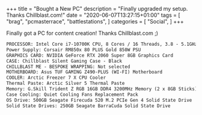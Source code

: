 +++
title = "Bought a New PC"
description = "Finally upgraded my setup. Thanks Chillblast.com!"
date = "2020-06-07T13:27:15+01:00"
tags = [
  "brag",
  "pcmasterrace",
  "battlestations",
]
categories = [
  "Social",
]
+++

Finally got a PC for content creation!
Thanks Chillblast.com ;)

```txt
PROCESSOR: Intel Core i7-10700K CPU, 8 Cores / 16 Threads, 3.8 - 5.1GHz
Power Supply: Corsair RM850x 80 PLUS Gold 850W PSU
GRAPHICS CARD: NVIDIA GeForce RTX 2060 Super 8GB Graphics Card
CASE: Chillblast Silent Gaming Case - Black
CHILLBLAST ME - BESPOKE WRAPPING: Not selected
MOTHERBOARD: Asus TUF GAMING Z490-PLUS (WI-FI) Motherboard
COOLER: Arctic Freezer 7 X CPU Cooler
Thermal Paste: Arctic Silver 5 Thermal Paste
Memory: G.Skill Trident Z RGB 16GB DDR4 3200MHz Memory (2 x 8GB Sticks)
Case Cooling: Quiet Cooling Fans Replacement Pack
OS Drive: 500GB Seagate Firecuda 520 M.2 PCIe Gen 4 Solid State Drive
Solid State Drives: 250GB Seagate BarraCuda Solid State Drive 
```